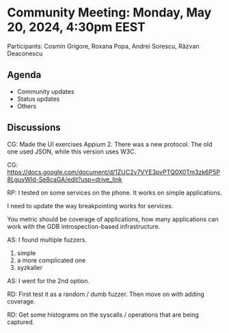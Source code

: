 # Community Meeting: Monday, May 20, 2024, 4:30pm EEST

Participants: Cosmin Grigore, Roxana Popa, Andrei Sorescu, Răzvan Deaconescu

## Agenda

* Community updates
* Status updates
* Others

## Discussions

CG: Made the UI exercises Appium 2.
There was a new protocol.
The old one used JSON, while this version uses W3C.

CG: https://docs.google.com/document/d/1ZUC2v7VYE3pvPTQ0X0Tm3zk6P5P8LguyWId-Se8caGA/edit?usp=drive_link

RP: I tested on some services on the phone.
It works on simple applications.

I need to update the way breakpointing works for services.

You metric should be coverage of applications, how many applications can work with the GDB introspection-based infrastructure.

AS: I found multiple fuzzers.

1. simple
1. a more complicated one
1. syzkaller

AS: I went for the 2nd option.

RD: First test it as a random / dumb fuzzer.
Then move on with adding coverage.

RD: Get some histograms on the syscalls / operations that are being captured.
